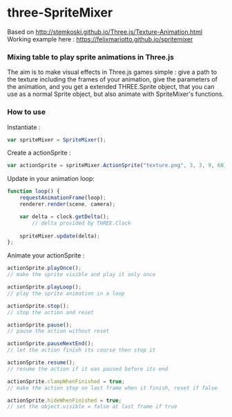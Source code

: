 # three-SpriteMixer
Based on http://stemkoski.github.io/Three.js/Texture-Animation.html
Working example here : https://felixmariotto.github.io/spritemixer

### Mixing table to play sprite animations in Three.js ###

The aim is to make visual effects in Three.js games simple : give a path to the texture including the frames of your animation, give the parameters of the animation, and you get a extended THREE.Sprite object, that you can use as a normal Sprite object, but also animate with SpriteMixer's functions.

### How to use ###
Instantiate :
```javascript
var spriteMixer = SpriteMixer();
```  

Create a actionSprite :
```javascript
var actionSprite = spriteMixer.ActionSprite("texture.png", 3, 3, 9, 60);
```  

Update in your animation loop:
```javascript
function loop() {
	requestAnimationFrame(loop);
	renderer.render(scene, camera);

	var delta = clock.getDelta();
        // delta provided by THREE.Clock
			
	spriteMixer.update(delta);
};
```
Animate your actionSprite :
```javascript
actionSprite.playOnce();
// make the sprite visible and play it only once

actionSprite.playLoop();
// play the sprite animation in a loop

actionSprite.stop();
// stop the action and reset

actionSprite.pause();
// pause the action without reset

actionSprite.pauseNextEnd();
// let the action finish its course then stop it

actionSprite.resume();
// resume the action if it was paused before its end

actionSprite.clampWhenFinished = true;
// make the action stop on last frame when it finish, reset if false

actionSprite.hideWhenFinished = true;
// set the object.visible = false at last frame if true

```  



